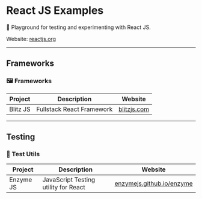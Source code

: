 # React JS Examples

🎉 Playground for testing and experimenting with React JS.

Website: [reactjs.org](https://reactjs.org)

***

## Frameworks

### 🖼 Frameworks
| Project  | Description                                  | Website                            |
| -------- | -------------------------------------------- | ---------------------------------- |
| Blitz JS | Fullstack React Framework                    | [blitzjs.com](https://blitzjs.com) |

***

## Testing

### 🚦 Test Utils
| Project  | Description                                   | Website                                                        |
| -------- | --------------------------------------------- | -------------------------------------------------------------- |
| Enzyme JS | JavaScript Testing utility for React         | [enzymejs.github.io/enzyme](https://enzymejs.github.io/enzyme) |
